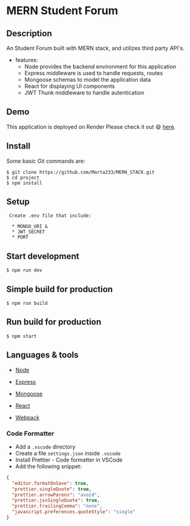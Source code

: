 # MERN Student Forum

## Description

An Student Forum built with MERN stack, and utilizes third party API's.

- features:
  - Node provides the backend environment for this application
  - Express middleware is used to handle requests, routes
  - Mongoose schemas to model the application data
  - React for displaying UI components
  - JWT Thunk middleware to handle autentication

## Demo

This application is deployed on Render Please check it out :smile: [here](https://6441845506644302a06bd0b6--lucent-bombolone-0db952.netlify.app).

## Install

Some basic Git commands are:

```
$ git clone https://github.com/Marta233/MERN_STACK.git
$ cd project
$ npm install
```

## Setup

```
 Create .env file that include:

  * MONGO_URI &
  * JWT_SECRET
  * PORT

```

## Start development

```
$ npm run dev
```

## Simple build for production

```
$ npm run build
```

## Run build for production

```
$ npm start
```

## Languages & tools

- [Node](https://nodejs.org/en/)

- [Express](https://expressjs.com/)

- [Mongoose](https://mongoosejs.com/)

- [React](https://reactjs.org/)

- [Webpack](https://webpack.js.org/)

### Code Formatter

- Add a `.vscode` directory
- Create a file `settings.json` inside `.vscode`
- Install Prettier - Code formatter in VSCode
- Add the following snippet:

```json
{
  "editor.formatOnSave": true,
  "prettier.singleQuote": true,
  "prettier.arrowParens": "avoid",
  "prettier.jsxSingleQuote": true,
  "prettier.trailingComma": "none",
  "javascript.preferences.quoteStyle": "single"
}
```
